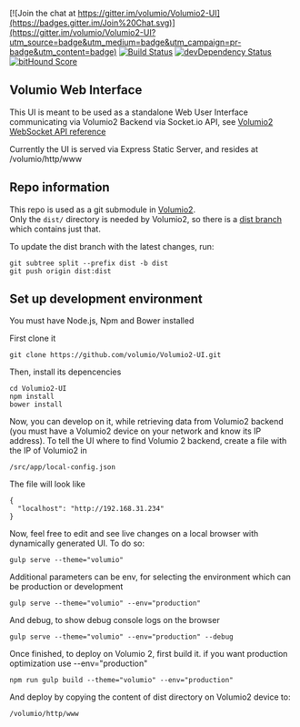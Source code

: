 [![Join the chat at https://gitter.im/volumio/Volumio2-UI](https://badges.gitter.im/Join%20Chat.svg)](https://gitter.im/volumio/Volumio2-UI?utm_source=badge&utm_medium=badge&utm_campaign=pr-badge&utm_content=badge)
[![Build Status](https://travis-ci.org/volumio/Volumio2-UI.svg?branch=master)](https://travis-ci.org/volumio/Volumio2-UI)
[![devDependency Status](https://david-dm.org/volumio/Volumio2-UI/dev-status.svg)](https://david-dm.org/volumio/Volumio2-UI#info=devDependencies)
[![bitHound Score](https://www.bithound.io/github/volumio/Volumio2-UI/badges/score.svg)](https://www.bithound.io/github/volumio/Volumio2-UI)


## Volumio Web Interface

This UI is meant to be used as a standalone Web User Interface communicating via Volumio2 Backend via Socket.io API, see [Volumio2 WebSocket API reference](https://github.com/volumio/Volumio2/wiki/WebSockets-API-Reference)

Currently the UI is served via Express Static Server, and resides at /volumio/http/www


## Repo information

This repo is used as a git submodule in [Volumio2](https://github.com/volumio/Volumio2).  
Only the `dist/` directory is needed by Volumio2, so there is a [dist branch](https://github.com/volumio/Volumio2-UI/tree/dist) which contains just that.

To update the dist branch with the latest changes, run:

```shell
git subtree split --prefix dist -b dist
git push origin dist:dist
```


## Set up development environment

You must have Node.js, Npm and Bower installed

First clone it

```shell
git clone https://github.com/volumio/Volumio2-UI.git
```


Then, install its depencencies

```shell
cd Volumio2-UI
npm install
bower install
```

Now, you can develop on it, while retrieving data from Volumio2 backend (you must have a Volumio2 device on your network and know its IP address).
To tell the UI where to find Volumio 2 backend, create a file with the IP of Volumio2 in

```shell
/src/app/local-config.json
```

The file will look like

```shell
{
  "localhost": "http://192.168.31.234"
}
```


Now, feel free to edit and see live changes on a local browser with dynamically generated UI. To do so:

```shell
gulp serve --theme="volumio"
```

Additional parameters can be env, for selecting the environment which can be production or development

```shell
gulp serve --theme="volumio" --env="production"
```

And debug, to show debug console logs on the browser

```shell
gulp serve --theme="volumio" --env="production" --debug
```

Once finished, to deploy on Volumio 2, first build it. if you want production optimization use --env="production"

```shell
npm run gulp build --theme="volumio" --env="production"
```


And deploy by copying the content of dist directory on Volumio2 device to:

```shell
/volumio/http/www
```
